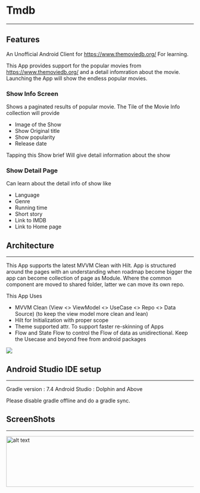 # Tmdb
***

## Features
An Unofficial Android Client for https://www.themoviedb.org/ For learning.

This App provides support for the popular movies from https://www.themoviedb.org/ and a detail infomration about the movie. Launching the 
App will show the endless popular movies.

### Show Info Screen
Shows a paginated results of popular movie. The Tile of the Movie Info collection will provide
  * Image of the Show
  * Show Original title
  * Show popularity
  * Release date

Tapping this Show brief Will give detail information about the show

### Show Detail Page
Can learn about the detail info of show like
  * Language
  * Genre
  * Running time
  * Short story
  * Link to IMDB 
  * Link to Home page

## Architecture 
***

This App supports the latest MVVM Clean with Hilt. App is structured around the pages with an understanding when roadmap become bigger the app can become collection of page as Module. Where the common component are moved to shared folder, latter we can move its own repo.

This App Uses
  * MVVM Clean (View <> ViewModel <> UseCase <> Repo <> Data Source) (to keep the view model more clean and lean)
  * Hilt for Initialization with proper scope
  * Theme supported attr. To support faster re-skinning of Apps
  * Flow and State Flow to control the Flow of data as unidirectional. Keep the Usecase and beyond free from android packages

<img src="https://user-images.githubusercontent.com/8298720/227378546-744fa438-e8ee-4f4c-a339-a0c4bbd9252e.png">


## Android Studio IDE setup
***

Gradle version : 7.4
Android Studio : Dolphin and Above

Please disable gradle offline and do a gradle sync.

## ScreenShots
***

<img src="https://user-images.githubusercontent.com/8298720/226824854-aa916ef8-3783-428a-910b-a27b7cc1fc7c.png" alt="alt text" width="629" height="136">

